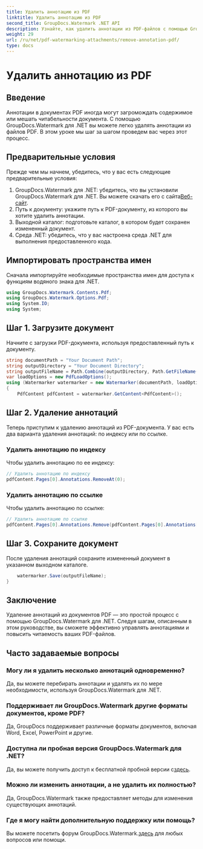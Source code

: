 ```yaml
---
title: Удалить аннотацию из PDF
linktitle: Удалить аннотацию из PDF
second_title: GroupDocs.Watermark .NET API
description: Узнайте, как удалить аннотации из PDF-файлов с помощью GroupDocs.Watermark для .NET. Повысьте читаемость документа без особых усилий.
weight: 29
url: /ru/net/pdf-watermarking-attachments/remove-annotation-pdf/
type: docs
---
```

# Удалить аннотацию из PDF

## Введение
Аннотации в документах PDF иногда могут загромождать содержимое или мешать читабельности документа. С помощью GroupDocs.Watermark для .NET вы можете легко удалять аннотации из файлов PDF. В этом уроке мы шаг за шагом проведем вас через этот процесс.
## Предварительные условия
Прежде чем мы начнем, убедитесь, что у вас есть следующие предварительные условия:
1.  GroupDocs.Watermark для .NET: убедитесь, что вы установили GroupDocs.Watermark для .NET. Вы можете скачать его с сайта[Веб-сайт](https://releases.groupdocs.com/Watermark/net/).
2. Путь к документу: укажите путь к PDF-документу, из которого вы хотите удалить аннотации.
3. Выходной каталог: подготовьте каталог, в котором будет сохранен измененный документ.
4. Среда .NET: убедитесь, что у вас настроена среда .NET для выполнения предоставленного кода.

## Импортировать пространства имен
Сначала импортируйте необходимые пространства имен для доступа к функциям водяного знака для .NET.
```csharp
using GroupDocs.Watermark.Contents.Pdf;
using GroupDocs.Watermark.Options.Pdf;
using System.IO;
using System;
```
## Шаг 1. Загрузите документ
Начните с загрузки PDF-документа, используя предоставленный путь к документу.
```csharp
string documentPath = "Your Document Path";
string outputDirectory = "Your Document Directory";
string outputFileName = Path.Combine(outputDirectory, Path.GetFileName(documentPath));
var loadOptions = new PdfLoadOptions();
using (Watermarker watermarker = new Watermarker(documentPath, loadOptions))
{
    PdfContent pdfContent = watermarker.GetContent<PdfContent>();
```
## Шаг 2. Удаление аннотаций
Теперь приступим к удалению аннотаций из PDF-документа. У вас есть два варианта удаления аннотаций: по индексу или по ссылке.
### Удалить аннотацию по индексу
Чтобы удалить аннотацию по ее индексу:
```csharp
// Удалить аннотацию по индексу
pdfContent.Pages[0].Annotations.RemoveAt(0);
```
### Удалить аннотацию по ссылке
Чтобы удалить аннотацию по ссылке:
```csharp
// Удалить аннотацию по ссылке
pdfContent.Pages[0].Annotations.Remove(pdfContent.Pages[0].Annotations[0]);
```
## Шаг 3. Сохраните документ
После удаления аннотаций сохраните измененный документ в указанном выходном каталоге.
```csharp
    watermarker.Save(outputFileName);
}
```

## Заключение
Удаление аннотаций из документов PDF — это простой процесс с помощью GroupDocs.Watermark для .NET. Следуя шагам, описанным в этом руководстве, вы сможете эффективно управлять аннотациями и повысить читаемость ваших PDF-файлов.
## Часто задаваемые вопросы
### Могу ли я удалить несколько аннотаций одновременно?
Да, вы можете перебирать аннотации и удалять их по мере необходимости, используя GroupDocs.Watermark для .NET.
### Поддерживает ли GroupDocs.Watermark другие форматы документов, кроме PDF?
Да, GroupDocs поддерживает различные форматы документов, включая Word, Excel, PowerPoint и другие.
### Доступна ли пробная версия GroupDocs.Watermark для .NET?
 Да, вы можете получить доступ к бесплатной пробной версии с[здесь](https://releases.groupdocs.com/).
### Можно ли изменить аннотации, а не удалить их полностью?
Да, GroupDocs.Watermark также предоставляет методы для изменения существующих аннотаций.
### Где я могу найти дополнительную поддержку или помощь?
 Вы можете посетить форум GroupDocs.Watermark.[здесь](https://forum.groupdocs.com/c/watermark/19) для любых вопросов или помощи.